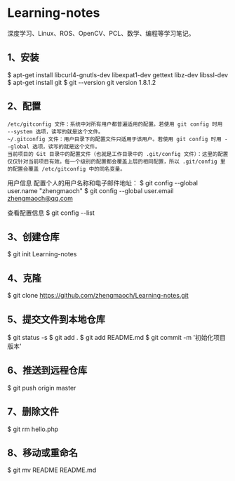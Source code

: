 # Learning-notes
深度学习、Linux、ROS、OpenCV、PCL、数学、编程等学习笔记。

## 1、安装
$ apt-get install libcurl4-gnutls-dev libexpat1-dev gettext libz-dev libssl-dev
$ apt-get install git
$ git --version
git version 1.8.1.2

## 2、配置
	/etc/gitconfig 文件：系统中对所有用户都普遍适用的配置。若使用 git config 时用 --system 选项，读写的就是这个文件。
	~/.gitconfig 文件：用户目录下的配置文件只适用于该用户。若使用 git config 时用 --global 选项，读写的就是这个文件。
	当前项目的 Git 目录中的配置文件（也就是工作目录中的 .git/config 文件）：这里的配置仅仅针对当前项目有效。每一个级别的配置都会覆盖上层的相同配置，所以 .git/config 里的配置会覆盖 /etc/gitconfig 中的同名变量。

用户信息
	配置个人的用户名称和电子邮件地址：
$ git config --global user.name "zhengmaoch"
$ git config --global user.email zhengmaoch@qq.com

查看配置信息
$ git config --list

## 3、创建仓库
$ git init Learning-notes

## 4、克隆
$ git clone https://github.com/zhengmaoch/Learning-notes.git

## 5、提交文件到本地仓库
$ git status -s
$ git add .
$ git add README.md
$ git commit -m '初始化项目版本'

## 6、推送到远程仓库
$ git push origin master

## 7、删除文件
$ git rm hello.php 

## 8、移动或重命名
$ git mv README README.md